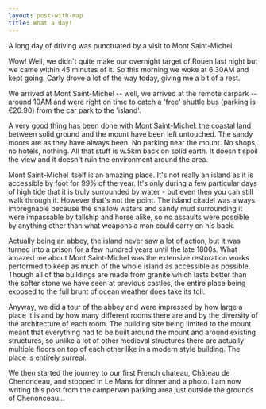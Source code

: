 ```yaml
---
layout: post-with-map
title: What a day!
---
```


A long day of driving was punctuated by a visit to Mont Saint-Michel.

Wow! Well, we didn't quite make our overnight target of Rouen last night but we came within 45 minutes of it. So this morning we woke at 6.30AM and kept going. Carly drove a lot of the way today, giving me a bit of a rest. 

We arrived at Mont Saint-Michel -- well, we arrived at the remote carpark -- around 10AM and were right on time to catch a 'free' shuttle bus (parking is €20.90) from the car park to the 'island'.

A very good thing has been done with Mont Saint-Michel: the coastal land between solid ground and the mount have been left untouched. The sandy moors are as they have always been. No parking near the mount. No shops, no hotels, nothing. All that stuff is w.5km back on solid earth. It doesn't spoil the view and it doesn't ruin the environment around the area.

Mont Saint-Michel itself is an amazing place. It's not really an island as it is accessible by foot for 99% of the year. It's only during a few particular days of high tide that it is truly surrounded by water - but even then you can still walk through it. However that's not the point. The island citadel was always impregnable because the shallow waters and sandy mud surrounding it were impassable by tallship and horse alike, so no assaults were possible by anything other than what weapons a man could carry on his back.

Actually being an abbey, the island never saw a lot of action, but it was turned into a prison for a few hundred years until the late 1800s. What amazed me about Mont Saint-Michel was the extensive restoration works performed to keep as much of the whole island as accessible as possible. Though all of the buildings are made from granite which lasts better than the softer stone we have seen at previous castles, the entire place being exposed to the full brunt of ocean weather does take its toll.

Anyway, we did a tour of the abbey and were impressed by how large a place it is and by how many different rooms there are and by the diversity of the architecture of each room. The building site being limited to the mount meant that everything had to be built around the mount and around existing structures, so unlike a lot of other medieval structures there are actually multiple floors on top of each other like in a modern style  building. The place is entirely surreal.

We then started the journey to our first French chateau, Château de Chenonceau, and stopped in Le Mans for dinner and a photo. I am now writing this post from the campervan parking area just outside the grounds of Chenonceau...
